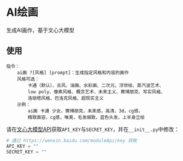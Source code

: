 # AI绘画

生成AI画作，基于文心大模型

## 使用

```
指令：
    ai画 ?[风格] [prompt]：生成指定风格和内容的画作
    风格可选：
        卡通（默认）、古风、油画、水彩画、二次元、浮世绘、蒸汽波艺术、
        low poly、像素风格、概念艺术、未来主义、赛博朋克、写实风格、
        洛丽塔风格、巴洛克风格、超现实主义
    示例：
        ai画 卡通 少女，赛博朋克，未来感，高清，3d，cg感，
        精致面容，cg感，唯美，毛发细致，蓝色头发，上半身立绘
```

请在[文心大模型API](https://wenxin.baidu.com/moduleApi/key)获取`API_KEY`与`SECRET_KEY`，并在`__init__.py`中修改：
```python
# 通过 https://wenxin.baidu.com/moduleApi/key 获取
API_KEY = ""
SECRET_KEY = ""
```


